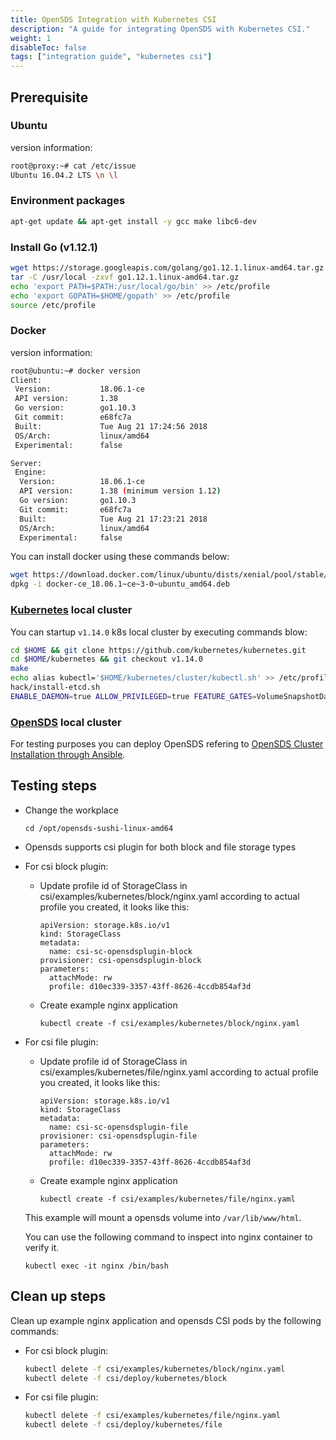 ```yaml
---
title: OpenSDS Integration with Kubernetes CSI
description: "A guide for integrating OpenSDS with Kubernetes CSI."
weight: 1
disableToc: false
tags: ["integration guide", "kubernetes csi"] 
---
```

## Prerequisite ##

### Ubuntu
version information:
```bash
root@proxy:~# cat /etc/issue
Ubuntu 16.04.2 LTS \n \l
```

### Environment packages
```bash
apt-get update && apt-get install -y gcc make libc6-dev
```

### Install Go (v1.12.1)
```bash
wget https://storage.googleapis.com/golang/go1.12.1.linux-amd64.tar.gz
tar -C /usr/local -zxvf go1.12.1.linux-amd64.tar.gz   
echo 'export PATH=$PATH:/usr/local/go/bin' >> /etc/profile  
echo 'export GOPATH=$HOME/gopath' >> /etc/profile  
source /etc/profile
```

### Docker
version information:
```bash
root@ubuntu:~# docker version
Client:
 Version:           18.06.1-ce
 API version:       1.38
 Go version:        go1.10.3
 Git commit:        e68fc7a
 Built:             Tue Aug 21 17:24:56 2018
 OS/Arch:           linux/amd64
 Experimental:      false

Server:
 Engine:
  Version:          18.06.1-ce
  API version:      1.38 (minimum version 1.12)
  Go version:       go1.10.3
  Git commit:       e68fc7a
  Built:            Tue Aug 21 17:23:21 2018
  OS/Arch:          linux/amd64
  Experimental:     false
```

You can install docker using these commands below:
```bash
wget https://download.docker.com/linux/ubuntu/dists/xenial/pool/stable/amd64/docker-ce_18.06.1~ce~3-0~ubuntu_amd64.deb
dpkg -i docker-ce_18.06.1~ce~3-0~ubuntu_amd64.deb 
```

### [Kubernetes](https://github.com/kubernetes/kubernetes) local cluster
You can startup `v1.14.0` k8s local cluster by executing commands blow:
```bash
cd $HOME && git clone https://github.com/kubernetes/kubernetes.git
cd $HOME/kubernetes && git checkout v1.14.0
make
echo alias kubectl='$HOME/kubernetes/cluster/kubectl.sh' >> /etc/profile
hack/install-etcd.sh
ENABLE_DAEMON=true ALLOW_PRIVILEGED=true FEATURE_GATES=VolumeSnapshotDataSource=true RUNTIME_CONFIG="storage.k8s.io/v1alpha1=true" LOG_LEVEL=5 hack/local-up-cluster.sh -O
```

### [OpenSDS](https://github.com/sodafoundation/opensds) local cluster
For testing purposes you can deploy OpenSDS refering to [OpenSDS Cluster Installation through Ansible](https://github.com/sodafoundation/opensds/wiki/OpenSDS-Cluster-Installation-through-Ansible).

## Testing steps

* Change the workplace

	```
	cd /opt/opensds-sushi-linux-amd64
	```
* Opensds supports csi plugin for both block and file storage types

* For csi block plugin:

	* Update profile id of StorageClass in csi/examples/kubernetes/block/nginx.yaml according to actual profile you created, it looks like this:
		```
		apiVersion: storage.k8s.io/v1
		kind: StorageClass
		metadata:
		  name: csi-sc-opensdsplugin-block
		provisioner: csi-opensdsplugin-block
		parameters:
		  attachMode: rw
		  profile: d10ec339-3357-43ff-8626-4ccdb854af3d
		```
	* Create example nginx application

		```
		kubectl create -f csi/examples/kubernetes/block/nginx.yaml
		```

* For csi file plugin:

	* Update profile id of StorageClass in csi/examples/kubernetes/file/nginx.yaml according to actual profile you created, it looks like this:
		```
		apiVersion: storage.k8s.io/v1
		kind: StorageClass
		metadata:
		  name: csi-sc-opensdsplugin-file
		provisioner: csi-opensdsplugin-file
		parameters:
		  attachMode: rw
		  profile: d10ec339-3357-43ff-8626-4ccdb854af3d
		```
	* Create example nginx application

		```
		kubectl create -f csi/examples/kubernetes/file/nginx.yaml
		```
  This example will mount a opensds volume into `/var/lib/www/html`.

  You can use the following command to inspect into nginx container to verify it.

	```
	kubectl exec -it nginx /bin/bash
	```

## Clean up steps
Clean up example nginx application and opensds CSI pods by the following commands:
* For csi block plugin:
	```bash
	kubectl delete -f csi/examples/kubernetes/block/nginx.yaml
	kubectl delete -f csi/deploy/kubernetes/block
	```
* For csi file plugin:
	```bash
	kubectl delete -f csi/examples/kubernetes/file/nginx.yaml
	kubectl delete -f csi/deploy/kubernetes/file
	```
